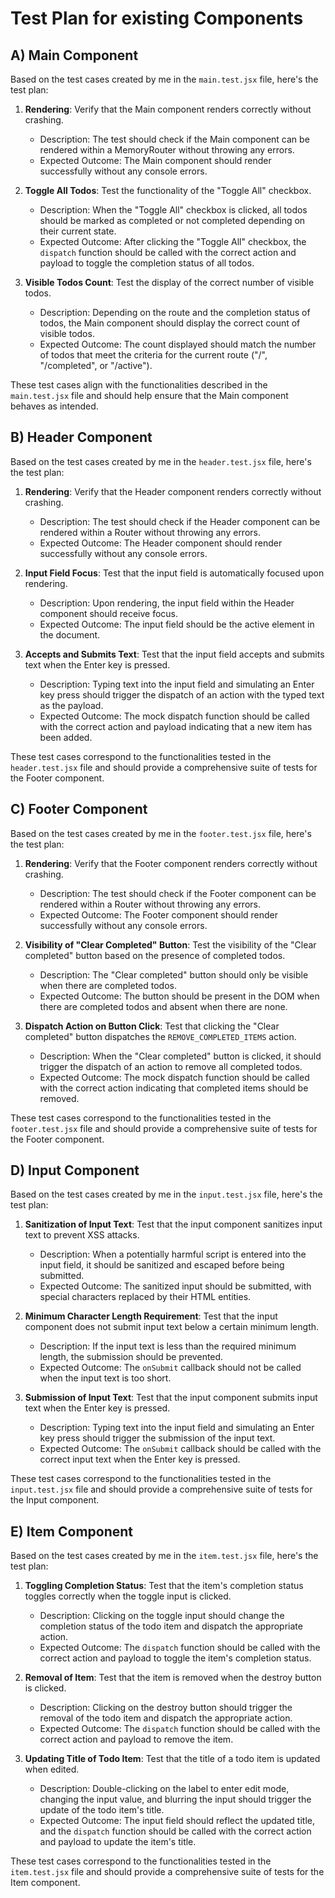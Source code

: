 # Test Plan for existing Components

## A) Main Component

  Based on the test cases created by me in the `main.test.jsx` file, here's the test plan:

1. **Rendering**: Verify that the Main component renders correctly without crashing.
    - Description: The test should check if the Main component can be rendered within a MemoryRouter without throwing any errors.
    - Expected Outcome: The Main component should render successfully without any console errors.

2. **Toggle All Todos**: Test the functionality of the "Toggle All" checkbox.
    - Description: When the "Toggle All" checkbox is clicked, all todos should be marked as completed or not completed depending on their current state.
    - Expected Outcome: After clicking the "Toggle All" checkbox, the `dispatch` function should be called with the correct action and payload to toggle the completion status of all todos.

3. **Visible Todos Count**: Test the display of the correct number of visible todos.
    - Description: Depending on the route and the completion status of todos, the Main component should display the correct count of visible todos.
    - Expected Outcome: The count displayed should match the number of todos that meet the criteria for the current route ("/", "/completed", or "/active").

These test cases align with the functionalities described in the `main.test.jsx` file and should help ensure that the Main component behaves as intended.

## B) Header Component
  
  Based on the test cases created by me in the `header.test.jsx` file, here's the test plan:

1. **Rendering**: Verify that the Header component renders correctly without crashing.
    - Description: The test should check if the Header component can be rendered within a Router without throwing any errors.
    - Expected Outcome: The Header component should render successfully without any console errors.

2. **Input Field Focus**: Test that the input field is automatically focused upon rendering.
    - Description: Upon rendering, the input field within the Header component should receive focus.
    - Expected Outcome: The input field should be the active element in the document.

3. **Accepts and Submits Text**: Test that the input field accepts and submits text when the Enter key is pressed.
    - Description: Typing text into the input field and simulating an Enter key press should trigger the dispatch of an action with the typed text as the payload.
    - Expected Outcome: The mock dispatch function should be called with the correct action and payload indicating that a new item has been added.

These test cases correspond to the functionalities tested in the `header.test.jsx` file and should provide a comprehensive suite of tests for the Footer component.

## C) Footer Component

 Based on the test cases created by me in the `footer.test.jsx` file, here's the test plan:

1. **Rendering**: Verify that the Footer component renders correctly without crashing.
    - Description: The test should check if the Footer component can be rendered within a Router without throwing any errors.
    - Expected Outcome: The Footer component should render successfully without any console errors.

2. **Visibility of "Clear Completed" Button**: Test the visibility of the "Clear completed" button based on the presence of completed todos.
    - Description: The "Clear completed" button should only be visible when there are completed todos.
    - Expected Outcome: The button should be present in the DOM when there are completed todos and absent when there are none.

3. **Dispatch Action on Button Click**: Test that clicking the "Clear completed" button dispatches the `REMOVE_COMPLETED_ITEMS` action.
    - Description: When the "Clear completed" button is clicked, it should trigger the dispatch of an action to remove all completed todos.
    - Expected Outcome: The mock dispatch function should be called with the correct action indicating that completed items should be removed.

These test cases correspond to the functionalities tested in the `footer.test.jsx` file and should provide a comprehensive suite of tests for the Footer component.

## D) Input Component
  Based on the test cases created by me in the `input.test.jsx` file, here's the test plan:

1. **Sanitization of Input Text**: Test that the input component sanitizes input text to prevent XSS attacks.
    - Description: When a potentially harmful script is entered into the input field, it should be sanitized and escaped before being submitted.
    - Expected Outcome: The sanitized input should be submitted, with special characters replaced by their HTML entities.

2. **Minimum Character Length Requirement**: Test that the input component does not submit input text below a certain minimum length.
    - Description: If the input text is less than the required minimum length, the submission should be prevented.
    - Expected Outcome: The `onSubmit` callback should not be called when the input text is too short.

3. **Submission of Input Text**: Test that the input component submits input text when the Enter key is pressed.
    - Description: Typing text into the input field and simulating an Enter key press should trigger the submission of the input text.
    - Expected Outcome: The `onSubmit` callback should be called with the correct input text when the Enter key is pressed.

These test cases correspond to the functionalities tested in the `input.test.jsx` file and should provide a comprehensive suite of tests for the Input component.

## E) Item Component

Based on the test cases created by me in the `item.test.jsx` file, here's the test plan:

1. **Toggling Completion Status**: Test that the item's completion status toggles correctly when the toggle input is clicked.
    - Description: Clicking on the toggle input should change the completion status of the todo item and dispatch the appropriate action.
    - Expected Outcome: The `dispatch` function should be called with the correct action and payload to toggle the item's completion status.

2. **Removal of Item**: Test that the item is removed when the destroy button is clicked.
    - Description: Clicking on the destroy button should trigger the removal of the todo item and dispatch the appropriate action.
    - Expected Outcome: The `dispatch` function should be called with the correct action and payload to remove the item.

3. **Updating Title of Todo Item**: Test that the title of a todo item is updated when edited.
    - Description: Double-clicking on the label to enter edit mode, changing the input value, and blurring the input should trigger the update of the todo item's title.
    - Expected Outcome: The input field should reflect the updated title, and the `dispatch` function should be called with the correct action and payload to update the item's title.

These test cases correspond to the functionalities tested in the `item.test.jsx` file and should provide a comprehensive suite of tests for the Item component.


